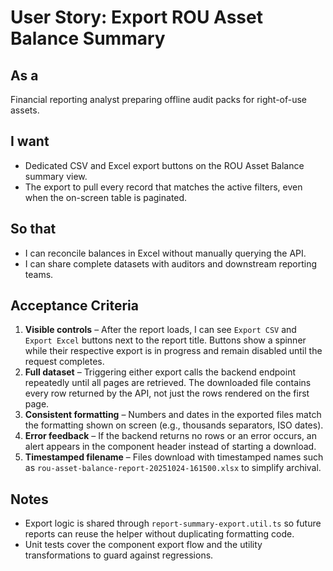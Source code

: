 # User Story: Export ROU Asset Balance Summary

## As a
Financial reporting analyst preparing offline audit packs for right-of-use assets.

## I want
* Dedicated CSV and Excel export buttons on the ROU Asset Balance summary view.
* The export to pull every record that matches the active filters, even when the on-screen table is paginated.

## So that
* I can reconcile balances in Excel without manually querying the API.
* I can share complete datasets with auditors and downstream reporting teams.

## Acceptance Criteria
1. **Visible controls** – After the report loads, I can see `Export CSV` and `Export Excel` buttons next to the report title. Buttons show a spinner while their respective export is in progress and remain disabled until the request completes.
2. **Full dataset** – Triggering either export calls the backend endpoint repeatedly until all pages are retrieved. The downloaded file contains every row returned by the API, not just the rows rendered on the first page.
3. **Consistent formatting** – Numbers and dates in the exported files match the formatting shown on screen (e.g., thousands separators, ISO dates).
4. **Error feedback** – If the backend returns no rows or an error occurs, an alert appears in the component header instead of starting a download.
5. **Timestamped filename** – Files download with timestamped names such as `rou-asset-balance-report-20251024-161500.xlsx` to simplify archival.

## Notes
* Export logic is shared through `report-summary-export.util.ts` so future reports can reuse the helper without duplicating formatting code.
* Unit tests cover the component export flow and the utility transformations to guard against regressions.
